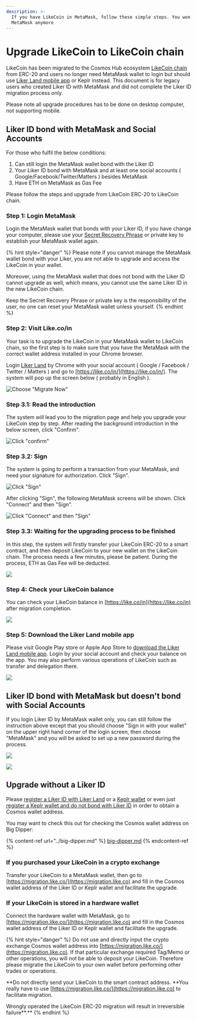 ```yaml
---
description: >-
  If you have LikeCoin in MetaMask, follow these simple steps. You won't need
  MetaMask anymore
---
```


# Upgrade LikeCoin to LikeCoin chain

LikeCoin has been migrated to the Cosmos Hub ecosystem [LikeCoin chain](../../governance/likecoin-chain.md) from ERC-20 and users no longer need MetaMask wallet to login but should use [Liker Land mobile app](https://liker.land/getapp) or Keplr instead.  This document is for legacy users who created Liker ID with MetaMask and did not complete the Liker ID migration process only.

Please note all upgrade procedures has to be done on desktop computer, not supporting mobile.

## Liker ID bond with MetaMask and Social Accounts

For those who fulfil the below conditions:

1. Can still login the MetaMask wallet bond with the Liker ID
2. Your Liker ID bond with MetaMask and at least one social accounts ( Google/Facebook/Twitter/Matters ) besides MetaMask
3. Have ETH on MetaMask as Gas Fee

Please follow the steps and upgrade from LikeCoin ERC-20 to LikeCoin chain.

### Step 1: Login MetaMask

Login the MetaMask wallet that bonds with your Liker ID, if you have change your computer, please use your [Secret Recovery Phrase](https://community.metamask.io/t/what-is-a-secret-recovery-phrase-and-how-to-keep-your-crypto-wallet-secure/3440) or private key to establish your MetaMask wallet again.

{% hint style="danger" %}
Please note if you cannot manage the MetaMask wallet bond with your Liker, you are not able to upgrade and access the LikeCoin in your wallet.

Moreover, using the MetaMask wallet that does not bond with the Liker ID cannot upgrade as well, which means, you cannot use the same Liker ID in the new LikeCoin chain.

Keep the Secret Recovery Phrase or private key is the responsibility of the user, no one can reset your MetaMask wallet unless yourself.
{% endhint %}

### Step 2: Visit Like.co/in <a href="step-1-visit-likecoin" id="step-1-visit-likecoin"></a>

Your task is to upgrade the LikeCoin in your MetaMask wallet to LikeCoin chain, so the first step is to make sure that you have the MetaMask with the correct wallet address installed in your Chrome browser.

Login [Liker Land](https://liker.land) by Chrome with your social account ( Google / Facebook / Twitter / Matters ) and go to [https://like.co/in/](https://like.co/in/).  The system will pop up the screen below ( probably in English ).

![Choose "Migrate Now"](../../../.gitbook/assets/likecoin-migration-1.png)

### Step 3.1: Read the introduction <a href="step-21-read-the-introduction" id="step-21-read-the-introduction"></a>

The system will lead you to the migration page and help you upgrade your LikeCoin step by step.  After reading the background introduction in the below screen, click "Confirm".

![Click "confirm"](../../../.gitbook/assets/likecoin-migration-2.png)

### Step 3.2: Sign

The system is going to perform a transaction from your MetaMask, and need your signature for authorization. Click "Sign".

![Click "Sign"](../../../.gitbook/assets/likecoin-migration-3.png)

After clicking "Sign", the following MetaMask screens will be shown.  Click "Connect" and then "Sign".

![Click "Connect" and then "Sign"](../../../.gitbook/assets/likecoin-migration-4.png)

### Step 3.3: Waiting for the upgrading process to be finished <a href="step-23-waiting-for-the-upgrading-process-to-be-finished" id="step-23-waiting-for-the-upgrading-process-to-be-finished"></a>

In this step, the system will firstly transfer your LikeCoin ERC-20 to a smart contract, and then deposit LikeCoin to your new wallet on the LikeCoin chain. The process needs a few minutes, please be patient. During the process, ETH as Gas Fee will be deducted.

![](../../../.gitbook/assets/likecoin-migration-5.png)

### Step 4: Check your LikeCoin balance <a href="step-3-check-your-likecoin-balance" id="step-3-check-your-likecoin-balance"></a>

You can check your LikeCoin balance in [https://like.co/in](https://like.co/in) after migration completion.

![](../../../.gitbook/assets/likecoin-migration-6.png)

### Step 5: Download the Liker Land mobile app <a href="download-the-liker-land-mobile-app" id="download-the-liker-land-mobile-app"></a>

Please visit Google Play store or Apple App Store to [download the Liker Land mobile app](https://liker.land/getapp). Login by your social account and check your balance on the app. You may also perform various operations of LikeCoin such as transfer and delegation there.

![](../../../.gitbook/assets/likecoin-migration-7.png)

## Liker ID bond with MetaMask but doesn't bond with Social Accounts

If you login Liker ID by MetaMask wallet only, you can still follow the instruction above except that you should choose "Sign in with your wallet" on the upper right hand corner of the login screen, then choose "MetaMask" and you will be asked to set up a new password during the process.

![](../../../.gitbook/assets/keplr-liker-id-01-en.png)

![](../../../.gitbook/assets/keplr-liker-id-02-en.png)

## Upgrade without a Liker ID

Please [register a Liker ID with Liker Land](../../../user-guide/liker-id/register.md) or a [Keplr wallet](../../../user-guide/liker-id/register-with-keplr.md) or even just [register a Keplr wallet and do not bond with Liker ID](../keplr.md) in order to obtain a Cosmos wallet address.

You may want to check this out for checking the Cosmos wallet address on Big Dipper:

{% content-ref url="../big-dipper.md" %}
[big-dipper.md](../big-dipper.md)
{% endcontent-ref %}

### If you purchased your LikeCoin in a crypto exchange

Transfer your LikeCoin to a MetaMask wallet, then go to [https://migration.like.co/](https://migration.like.co) and fill in the Cosmos wallet address of the Liker ID or Keplr wallet and facilitate the upgrade.

### If your LikeCoin is stored in a hardware wallet

Connect the hardware wallet with MetaMask, go to [https://migration.like.co/](https://migration.like.co) and fill in the Cosmos wallet address of the Liker ID or Keplr wallet and facilitate the upgrade.

{% hint style="danger" %}
Do not use and directly input the crypto exchange Cosmos wallet address into [https://migration.like.co/](https://migration.like.co). If that particular exchange required Tag/Memo or other operations, you will not be able to deposit your LikeCoin. Therefore please migratie the LikeCoin to your own wallet before performing other trades or operations.

**Do not directly send your LikeCoin to the smart contract address. **You really have to use   [https://migration.like.co/](https://migration.like.co) to facilitate migration.

Wrongly operated the LikeCoin ERC-20 migration will result in irreversible failure**.**
{% endhint %}
